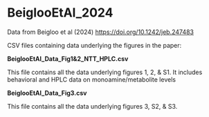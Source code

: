 # BeiglooEtAl_2024
Data from Beigloo et al (2024) https://doi.org/10.1242/jeb.247483

CSV files containing data underlying the figures in the paper:

**BeiglooEtAl_Data_Fig1&2_NTT_HPLC.csv**

This file contains all the data underlying figures 1, 2, & S1. It includes behavioral and HPLC data on monoamine/metabolite levels


**BeiglooEtAl_Data_Fig3.csv**

This file contains all the data underlying figures 3, S2, & S3. 
